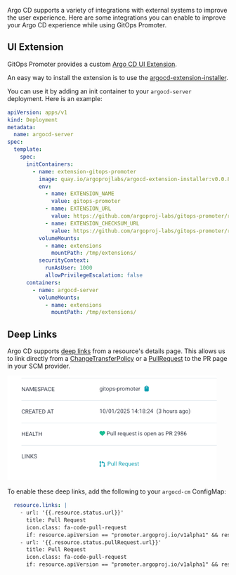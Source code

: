Argo CD supports a variety of integrations with external systems to improve the user experience. Here are some
integrations you can enable to improve your Argo CD experience while using GitOps Promoter.

## UI Extension

GitOps Promoter provides a custom [Argo CD UI Extension](https://argo-cd.readthedocs.io/en/stable/developer-guide/extensions/ui-extensions/).

An easy way to install the extension is to use the [argocd-extension-installer](https://github.com/argoproj-labs/argocd-extension-installer).

You can use it by adding an init container to your `argocd-server` deployment. Here is an example:

```yaml
apiVersion: apps/v1
kind: Deployment
metadata:
  name: argocd-server
spec:
  template:
    spec:
      initContainers:
        - name: extension-gitops-promoter
          image: quay.io/argoprojlabs/argocd-extension-installer:v0.0.8@sha256:e7cb054207620566286fce2d809b4f298a72474e0d8779ffa8ec92c3b630f054
          env:
            - name: EXTENSION_NAME
              value: gitops-promoter
            - name: EXTENSION_URL
              value: https://github.com/argoproj-labs/gitops-promoter/releases/download/v0.12.0/gitops-promoter-argocd-extension.tar.gz
            - name: EXTENSION_CHECKSUM_URL
              value: https://github.com/argoproj-labs/gitops-promoter/releases/download/v0.12.0/gitops-promoter_0.12.0_checksums.txt
          volumeMounts:
            - name: extensions
              mountPath: /tmp/extensions/
          securityContext:
            runAsUser: 1000
            allowPrivilegeEscalation: false
      containers:
        - name: argocd-server
          volumeMounts:
            - name: extensions
              mountPath: /tmp/extensions/
```

## Deep Links

Argo CD supports [deep links](https://argo-cd.readthedocs.io/en/stable/operator-manual/deep_links/) from a resource's details
page. This allows us to link directly from a [ChangeTransferPolicy](crd-specs.md#changetransferpolicy) or a
[PullRequest](crd-specs.md#pullrequest) to the PR page in your SCM provider.

![Screenshot of Argo CD resource details page. There are several rows of information, and the bottom one is "Links". There is a "Pull Request" link in the links section.](assets/argocd-deep-links.png)

To enable these deep links, add the following to your `argocd-cm` ConfigMap:

```yaml
  resource.links: |
    - url: '{{.resource.status.url}}'
      title: Pull Request
      icon.class: fa-code-pull-request
      if: resource.apiVersion == "promoter.argoproj.io/v1alpha1" && resource.kind == "PullRequest" && resource.status.url != ""
    - url: '{{.resource.status.pullRequest.url}}'
      title: Pull Request
      icon.class: fa-code-pull-request
      if: resource.apiVersion == "promoter.argoproj.io/v1alpha1" && resource.kind == "ChangeTransferPolicy" && resource.status.pullRequest != nil && resource.status.pullRequest.url != ""
```
